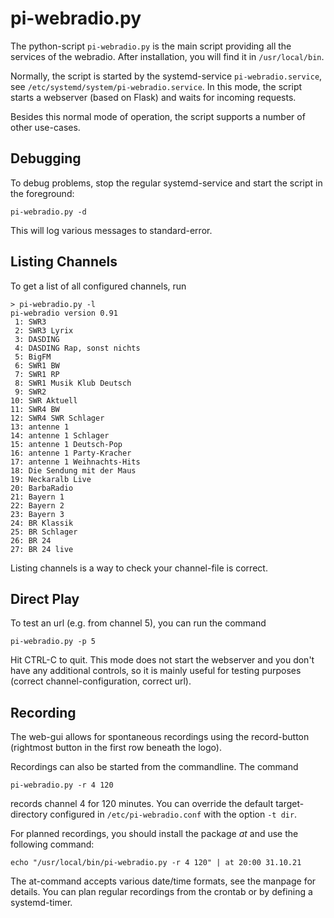 pi-webradio.py
==============

The python-script `pi-webradio.py` is the main script providing all
the services of the webradio. After installation, you will find it
in `/usr/local/bin`.

Normally, the script is started by the systemd-service `pi-webradio.service`,
see `/etc/systemd/system/pi-webradio.service`. In this mode, the
script starts a webserver (based on Flask) and waits for incoming
requests.

Besides this normal mode of operation, the script supports a number of
other use-cases.


Debugging
---------

To debug problems, stop the regular systemd-service and start
the script in the foreground:

    pi-webradio.py -d

This will log various messages to standard-error.


Listing Channels
----------------

To get a list of all configured channels, run

    > pi-webradio.py -l
    pi-webradio version 0.91
     1: SWR3
     2: SWR3 Lyrix
     3: DASDING
     4: DASDING Rap, sonst nichts
     5: BigFM
     6: SWR1 BW
     7: SWR1 RP
     8: SWR1 Musik Klub Deutsch
     9: SWR2
    10: SWR Aktuell
    11: SWR4 BW
    12: SWR4 SWR Schlager
    13: antenne 1
    14: antenne 1 Schlager
    15: antenne 1 Deutsch-Pop
    16: antenne 1 Party-Kracher
    17: antenne 1 Weihnachts-Hits
    18: Die Sendung mit der Maus
    19: Neckaralb Live
    20: BarbaRadio
    21: Bayern 1
    22: Bayern 2
    23: Bayern 3
    24: BR Klassik
    25: BR Schlager
    26: BR 24
    27: BR 24 live

Listing channels is a way to check your channel-file is correct.


Direct Play
-----------

To test an url (e.g. from channel 5), you can run the command

    pi-webradio.py -p 5

Hit CTRL-C to quit. This mode does not start the
webserver and you don't have any additional controls, so it is mainly
useful for testing purposes (correct channel-configuration, correct url).


Recording
---------

The web-gui allows for spontaneous recordings using the record-button
(rightmost button in the first row beneath the logo).

Recordings can also be started from the commandline. The command

    pi-webradio.py -r 4 120

records channel 4 for 120 minutes. You can override the default
target-directory configured in `/etc/pi-webradio.conf` with the
option `-t dir`.

For planned recordings, you should install the package *at* and use
the following command:

    echo "/usr/local/bin/pi-webradio.py -r 4 120" | at 20:00 31.10.21

The at-command accepts various date/time formats, see the manpage
for details. You can plan regular recordings from the crontab or
by defining a systemd-timer.

